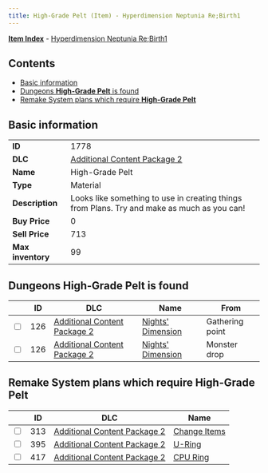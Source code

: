 ```yaml
---
title: High-Grade Pelt (Item) - Hyperdimension Neptunia Re;Birth1
---
```


[**Item Index**](/neptunia/rb1/item/index.html) - [Hyperdimension Neptunia Re;Birth1](/neptunia/rb1)

## Contents

- [Basic information](#basic-information)
- [Dungeons **High-Grade Pelt** is found](#dungeons-high-grade-pelt-is-found)
- [Remake System plans which require **High-Grade Pelt**](#remake-system-plans-which-require-high-grade-pelt)

## Basic information

|   |   |
| -- | -- |
| **ID** | 1778 |
| **DLC** | [Additional Content Package 2](/neptunia/rb1/dlc/11-pack2.html) |
| **Name** | High-Grade Pelt |
| **Type** | Material |
| **Description** | Looks like something to use in creating things from Plans. Try and make as much as you can! |
| **Buy Price** | 0 |
| **Sell Price** | 713 |
| **Max inventory** | 99 |


## Dungeons **High-Grade Pelt** is found

|    | ID | DLC | Name | From |
| -- | -- | --- | ---- | ---- |
| <input type="checkbox" id="rb1-dungeon-11-126" class="trackbox" /> | 126 | [Additional Content Package 2](/neptunia/rb1/dlc/11-pack2.html) | [Nights' Dimension](/neptunia/rb1/dungeon/11-126-nights-dimension.html) | Gathering point |
| <input type="checkbox" id="rb1-dungeon-11-126" class="trackbox" /> | 126 | [Additional Content Package 2](/neptunia/rb1/dlc/11-pack2.html) | [Nights' Dimension](/neptunia/rb1/dungeon/11-126-nights-dimension.html) | Monster drop |


## Remake System plans which require **High-Grade Pelt**

|    | ID | DLC | Name |
| -- | -- | --- | ---- |
| <input type="checkbox" id="rb1-quest-11-313" class="trackbox" /> | 313 | [Additional Content Package 2](/neptunia/rb1/dlc/11-pack2.html) | [Change Items](/neptunia/rb1/quest/11-313-change-items.html) |
| <input type="checkbox" id="rb1-quest-11-395" class="trackbox" /> | 395 | [Additional Content Package 2](/neptunia/rb1/dlc/11-pack2.html) | [U-Ring](/neptunia/rb1/quest/11-395-u-ring.html) |
| <input type="checkbox" id="rb1-quest-11-417" class="trackbox" /> | 417 | [Additional Content Package 2](/neptunia/rb1/dlc/11-pack2.html) | [CPU Ring](/neptunia/rb1/quest/11-417-cpu-ring.html) |

